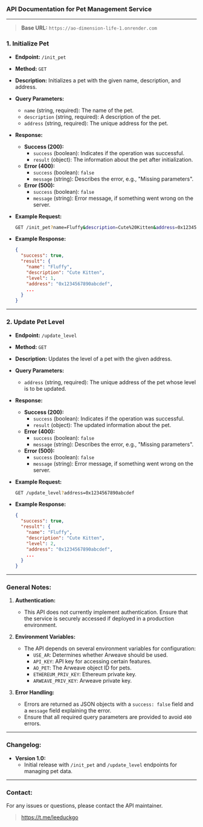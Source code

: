 ### API Documentation for Pet Management Service

---

> **Base URL:**  `https://ao-dimension-life-1.onrender.com`

### 1. Initialize Pet

- **Endpoint:** `/init_pet`
- **Method:** `GET`
- **Description:** Initializes a pet with the given name, description, and address.
- **Query Parameters:**
  - `name` (string, required): The name of the pet.
  - `description` (string, required): A description of the pet.
  - `address` (string, required): The unique address for the pet.

- **Response:**
  - **Success (200):**
    - `success` (boolean): Indicates if the operation was successful.
    - `result` (object): The information about the pet after initialization.
  - **Error (400):**
    - `success` (boolean): `false`
    - `message` (string): Describes the error, e.g., "Missing parameters".
  - **Error (500):**
    - `success` (boolean): `false`
    - `message` (string): Error message, if something went wrong on the server.

- **Example Request:**
  ```bash
  GET /init_pet?name=Fluffy&description=Cute%20Kitten&address=0x1234567890abcdef
  ```

- **Example Response:**
  ```json
  {
    "success": true,
    "result": {
      "name": "Fluffy",
      "description": "Cute Kitten",
      "level": 1,
      "address": "0x1234567890abcdef",
      ...
    }
  }
  ```

---

### **2. Update Pet Level**

- **Endpoint:** `/update_level`
- **Method:** `GET`
- **Description:** Updates the level of a pet with the given address.
- **Query Parameters:**
  - `address` (string, required): The unique address of the pet whose level is to be updated.

- **Response:**
  - **Success (200):**
    - `success` (boolean): Indicates if the operation was successful.
    - `result` (object): The updated information about the pet.
  - **Error (400):**
    - `success` (boolean): `false`
    - `message` (string): Describes the error, e.g., "Missing parameters".
  - **Error (500):**
    - `success` (boolean): `false`
    - `message` (string): Error message, if something went wrong on the server.

- **Example Request:**
  ```bash
  GET /update_level?address=0x1234567890abcdef
  ```

- **Example Response:**
  ```json
  {
    "success": true,
    "result": {
      "name": "Fluffy",
      "description": "Cute Kitten",
      "level": 2,
      "address": "0x1234567890abcdef",
      ...
    }
  }
  ```

---

### **General Notes:**

1. **Authentication:**
   - This API does not currently implement authentication. Ensure that the service is securely accessed if deployed in a production environment.

2. **Environment Variables:**
   - The API depends on several environment variables for configuration:
     - `USE_AR`: Determines whether Arweave should be used.
     - `API_KEY`: API key for accessing certain features.
     - `AO_PET`: The Arweave object ID for pets.
     - `ETHEREUM_PRIV_KEY`: Ethereum private key.
     - `ARWEAVE_PRIV_KEY`: Arweave private key.

3. **Error Handling:**
   - Errors are returned as JSON objects with a `success: false` field and a `message` field explaining the error.
   - Ensure that all required query parameters are provided to avoid `400` errors.

---

### **Changelog:**

- **Version 1.0:**
  - Initial release with `/init_pet` and `/update_level` endpoints for managing pet data.

---

### **Contact:**

For any issues or questions, please contact the API maintainer.

> https://t.me/leeduckgo